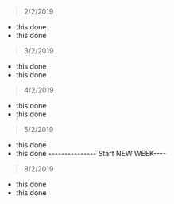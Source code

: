 >2/2/2019
 * this done
 * this done

>3/2/2019
 * this done
 * this done


>4/2/2019
 * this done
 * this done


>5/2/2019
 * this done
 * this done
--------------- Start NEW WEEK----
>8/2/2019
 * this done
 * this done
